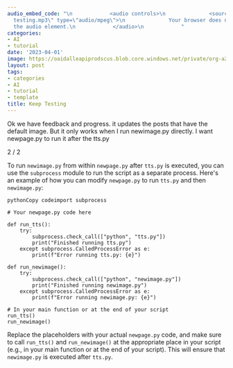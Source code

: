 ```yaml
---
audio_embed_code: "\n            <audio controls>\n              <source src=\"/assets/audio/2023-04-01-keep
  testing.mp3\" type=\"audio/mpeg\">\n              Your browser does not support
  the audio element.\n            </audio>\n            "
categories:
- AI
- tutorial
date: '2023-04-01'
image: https://oaidalleapiprodscus.blob.core.windows.net/private/org-a2QK0JEElw5EOqS0Fwy4qUQ2/user-eQXzSJqpkRtH1ZMyafYzf4Cc/img-q5cTdofINddsp3eQ6BFEAG6h.png?st=2023-04-02T01%3A54%3A05Z&se=2023-04-02T03%3A54%3A05Z&sp=r&sv=2021-08-06&sr=b&rscd=inline&rsct=image/png&skoid=6aaadede-4fb3-4698-a8f6-684d7786b067&sktid=a48cca56-e6da-484e-a814-9c849652bcb3&skt=2023-04-01T18%3A40%3A34Z&ske=2023-04-02T18%3A40%3A34Z&sks=b&skv=2021-08-06&sig=3eP2SGzcMRiAWioSkV7wvzgv0wDerZFyzPlWEEDQbdA%3D
layout: post
tags:
- categories
- AI
- tutorial
- template
title: Keep Testing
---
```


Ok we have feedback and progress. it updates the posts that have the default image. But it only works when I run newimage.py directly. I want newpage.py to run it after the tts.py

2 / 2

To run `newimage.py` from within `newpage.py` after `tts.py` is executed, you can use the `subprocess` module to run the script as a separate process. Here's an example of how you can modify `newpage.py` to run `tts.py` and then `newimage.py`:

```
pythonCopy codeimport subprocess

# Your newpage.py code here

def run_tts():
    try:
        subprocess.check_call(["python", "tts.py"])
        print("Finished running tts.py")
    except subprocess.CalledProcessError as e:
        print(f"Error running tts.py: {e}")

def run_newimage():
    try:
        subprocess.check_call(["python", "newimage.py"])
        print("Finished running newimage.py")
    except subprocess.CalledProcessError as e:
        print(f"Error running newimage.py: {e}")

# In your main function or at the end of your script
run_tts()
run_newimage()

```

Replace the placeholders with your actual `newpage.py` code, and make sure to call `run_tts()` and `run_newimage()` at the appropriate place in your script (e.g., in your main function or at the end of your script). This will ensure that `newimage.py` is executed after `tts.py`.